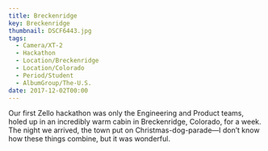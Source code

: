 ```yaml
---
title: Breckenridge
key: Breckenridge
thumbnail: DSCF6443.jpg
tags:
  - Camera/XT-2
  - Hackathon
  - Location/Breckenridge
  - Location/Colorado
  - Period/Student
  - AlbumGroup/The-U.S.
date: 2017-12-02T00:00
---
```

Our first Zello hackathon was only the Engineering and Product teams, holed up in an incredibly warm cabin in Breckenridge, Colorado, for a week. The night we arrived, the town put on Christmas-dog-parade—I don’t know how these things combine, but it was wonderful.
